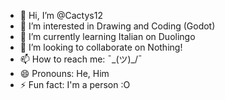 - 👋 Hi, I’m @Cactys12
- 👀 I’m interested in Drawing and Coding (Godot)
- 🌱 I’m currently learning Italian on Duolingo
- 💞️ I’m looking to collaborate on Nothing!
- 📫 How to reach me: ¯\_(ツ)_/¯
- 😄 Pronouns: He, Him
- ⚡ Fun fact: I'm a person :O
